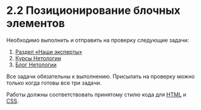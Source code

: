 # 2.2 Позиционирование блочных элементов

Необходимо выполнить и отправить на проверку следующие задачи:

1. [Раздел «Наши эксперты»](./our-experts-section)
2. [Курсы Нетологии](./netology-courses)
3. [Блог Нетологии](./netology-blog)

Все задачи обязательны к выполнению. Присылать на проверку можно только когда готовы все три задачи.

Работы должны соответствовать принятому стилю кода для [HTML](https://github.com/netology-code/codestyle/tree/master/html) и [CSS](https://github.com/netology-code/codestyle/tree/master/css).
